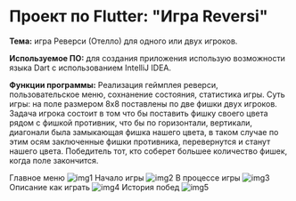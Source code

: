 Проект по Flutter: "Игра Reversi"
==========================================
**Тема:** игра Реверси (Отелло) для одного или двух игроков.

**Используемое ПО:** для создания приложения использую возможности языка Dart с использованием IntelliJ IDEA.

**Функции программы:** Реализация геймплея реверси, пользовательское меню, сохнанение состояния, статистика игры. Суть игры: на поле размером 8x8 поставлены по две фишки двух игроков. Задача игрока состоит в том что бы поставить фишку своего цвета рядом с фишкой противник, что бы по горизонтали, вертикали, диагонали была замыкающая фишка нашего цвета, в таком случае по этим осям заключенные фишки противника, перевернутся и станут нашего цвета. Победитель тот, кто соберет большее количество фишек, когда поле закончится. 

Главное меню
![img1](https://github.com/KateSema2000/FlutterGameReversi/blob/master/images/photo_1.jpg)
Начало игры
![img2](https://github.com/KateSema2000/FlutterGameReversi/blob/master/images/photo_2.jpg)
В процессе игры
![img3](https://github.com/KateSema2000/FlutterGameReversi/blob/master/images/photo_3.jpg)
Описание как играть
![img4](https://github.com/KateSema2000/FlutterGameReversi/blob/master/images/photo_4.jpg)
История побед
![img5](https://github.com/KateSema2000/FlutterGameReversi/blob/master/images/photo_5.jpg)
